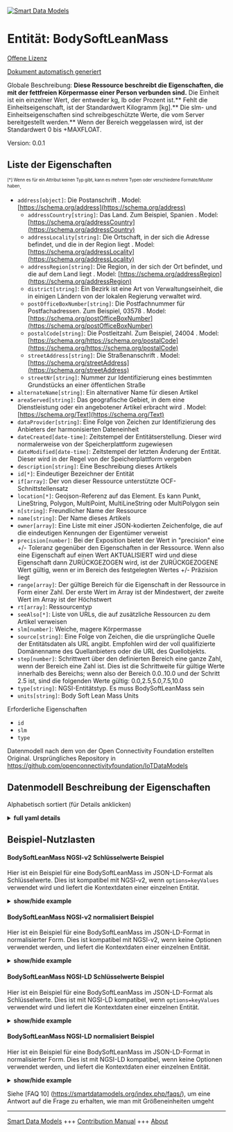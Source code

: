 <!-- 10-Header -->    
[![Smart Data Models](https://smartdatamodels.org/wp-content/uploads/2022/01/SmartDataModels_logo.png "Logo")](https://smartdatamodels.org)    
Entität: BodySoftLeanMass    
=========================<!-- /10-Header -->    
<!-- 15-License -->    
[Offene Lizenz](https://github.com/smart-data-models//dataModel.OCF/blob/master/BodySoftLeanMass/LICENSE.md)    
[Dokument automatisch generiert](https://docs.google.com/presentation/d/e/2PACX-1vTs-Ng5dIAwkg91oTTUdt8ua7woBXhPnwavZ0FxgR8BsAI_Ek3C5q97Nd94HS8KhP-r_quD4H0fgyt3/pub?start=false&loop=false&delayms=3000#slide=id.gb715ace035_0_60)    
<!-- /15-License -->    
<!-- 20-Description -->    
Globale Beschreibung: **Diese Ressource beschreibt die Eigenschaften, die mit der fettfreien Körpermasse einer Person verbunden sind.** Die Einheit ist ein einzelner Wert, der entweder kg, lb oder Prozent ist.** Fehlt die Einheitseigenschaft, ist der Standardwert Kilogramm [kg].** Die slm- und Einheitseigenschaften sind schreibgeschützte Werte, die vom Server bereitgestellt werden.** Wenn der Bereich weggelassen wird, ist der Standardwert 0 bis +MAXFLOAT.    
Version: 0.0.1    
<!-- /20-Description -->    
<!-- 30-PropertiesList -->    
## Liste der Eigenschaften    
<sup><sub>[*] Wenn es für ein Attribut keinen Typ gibt, kann es mehrere Typen oder verschiedene Formate/Muster haben</sub></sup>.    
- `address[object]`: Die Postanschrift  . Model: [https://schema.org/address](https://schema.org/address)	- `addressCountry[string]`: Das Land. Zum Beispiel, Spanien  . Model: [https://schema.org/addressCountry](https://schema.org/addressCountry)    
	- `addressLocality[string]`: Die Ortschaft, in der sich die Adresse befindet, und die in der Region liegt  . Model: [https://schema.org/addressLocality](https://schema.org/addressLocality)    
	- `addressRegion[string]`: Die Region, in der sich der Ort befindet, und die auf dem Land liegt  . Model: [https://schema.org/addressRegion](https://schema.org/addressRegion)    
	- `district[string]`: Ein Bezirk ist eine Art von Verwaltungseinheit, die in einigen Ländern von der lokalen Regierung verwaltet wird.      
	- `postOfficeBoxNumber[string]`: Die Postfachnummer für Postfachadressen. Zum Beispiel, 03578  . Model: [https://schema.org/postOfficeBoxNumber](https://schema.org/postOfficeBoxNumber)    
	- `postalCode[string]`: Die Postleitzahl. Zum Beispiel, 24004  . Model: [https://schema.org/https://schema.org/postalCode](https://schema.org/https://schema.org/postalCode)    
	- `streetAddress[string]`: Die Straßenanschrift  . Model: [https://schema.org/streetAddress](https://schema.org/streetAddress)    
	- `streetNr[string]`: Nummer zur Identifizierung eines bestimmten Grundstücks an einer öffentlichen Straße      
- `alternateName[string]`: Ein alternativer Name für diesen Artikel  - `areaServed[string]`: Das geografische Gebiet, in dem eine Dienstleistung oder ein angebotener Artikel erbracht wird  . Model: [https://schema.org/Text](https://schema.org/Text)- `dataProvider[string]`: Eine Folge von Zeichen zur Identifizierung des Anbieters der harmonisierten Dateneinheit  - `dateCreated[date-time]`: Zeitstempel der Entitätserstellung. Dieser wird normalerweise von der Speicherplattform zugewiesen  - `dateModified[date-time]`: Zeitstempel der letzten Änderung der Entität. Dieser wird in der Regel von der Speicherplattform vergeben  - `description[string]`: Eine Beschreibung dieses Artikels  - `id[*]`: Eindeutiger Bezeichner der Entität  - `if[array]`: Der von dieser Ressource unterstützte OCF-Schnittstellensatz  - `location[*]`: Geojson-Referenz auf das Element. Es kann Punkt, LineString, Polygon, MultiPoint, MultiLineString oder MultiPolygon sein  - `n[string]`: Freundlicher Name der Ressource  - `name[string]`: Der Name dieses Artikels  - `owner[array]`: Eine Liste mit einer JSON-kodierten Zeichenfolge, die auf die eindeutigen Kennungen der Eigentümer verweist  - `precision[number]`: Bei der Exposition bietet der Wert in "precision" eine +/- Toleranz gegenüber den Eigenschaften in der Ressource. Wenn also eine Eigenschaft auf einen Wert AKTUALISIERT wird und diese Eigenschaft dann ZURÜCKGEZOGEN wird, ist der ZURÜCKGEZOGENE Wert gültig, wenn er im Bereich des festgelegten Wertes +/- Präzision liegt  - `range[array]`: Der gültige Bereich für die Eigenschaft in der Ressource in Form einer Zahl. Der erste Wert im Array ist der Mindestwert, der zweite Wert im Array ist der Höchstwert  - `rt[array]`: Ressourcentyp  - `seeAlso[*]`: Liste von URLs, die auf zusätzliche Ressourcen zu dem Artikel verweisen  - `slm[number]`: Weiche, magere Körpermasse  - `source[string]`: Eine Folge von Zeichen, die die ursprüngliche Quelle der Entitätsdaten als URL angibt. Empfohlen wird der voll qualifizierte Domänenname des Quellanbieters oder die URL des Quellobjekts.  - `step[number]`: Schrittwert über den definierten Bereich eine ganze Zahl, wenn der Bereich eine Zahl ist.  Dies ist die Schrittweite für gültige Werte innerhalb des Bereichs; wenn also der Bereich 0.0..10.0 und der Schritt 2.5 ist, sind die folgenden Werte gültig: 0.0,2.5,5.0,7.5,10.0  - `type[string]`: NGSI-Entitätstyp. Es muss BodySoftLeanMass sein  - `units[string]`: Body Soft Lean Mass Units  <!-- /30-PropertiesList -->    
<!-- 35-RequiredProperties -->    
Erforderliche Eigenschaften    
- `id`  - `slm`  - `type`  <!-- /35-RequiredProperties -->    
<!-- 40-RequiredProperties -->    
Datenmodell nach dem von der Open Connectivity Foundation erstellten Original. Ursprüngliches Repository in https://github.com/openconnectivityfoundation/IoTDataModels    
<!-- /40-RequiredProperties -->    
<!-- 50-DataModelHeader -->    
## Datenmodell Beschreibung der Eigenschaften    
Alphabetisch sortiert (für Details anklicken)    
<!-- /50-DataModelHeader -->    
<!-- 60-ModelYaml -->    
<details><summary><strong>full yaml details</strong></summary>      
```yaml    
BodySoftLeanMass:      
  description: 'This Resource describes the Properties associated with a person''s body soft lean mass.The unit is a single value that is one of kg, lb or percent.If the unit Property is missing the default is kilograms [kg].The slm and unit Properties are read-only values that are provided by the Server.When range is omitted the default is 0 to +MAXFLOAT.'      
  properties:      
    address:      
      description: The mailing address      
      properties:      
        addressCountry:      
          description: 'The country. For example, Spain'      
          type: string      
          x-ngsi:      
            model: https://schema.org/addressCountry      
            type: Property      
        addressLocality:      
          description: 'The locality in which the street address is, and which is in the region'      
          type: string      
          x-ngsi:      
            model: https://schema.org/addressLocality      
            type: Property      
        addressRegion:      
          description: 'The region in which the locality is, and which is in the country'      
          type: string      
          x-ngsi:      
            model: https://schema.org/addressRegion      
            type: Property      
        district:      
          description: 'A district is a type of administrative division that, in some countries, is managed by the local government'      
          type: string      
          x-ngsi:      
            type: Property      
        postOfficeBoxNumber:      
          description: 'The post office box number for PO box addresses. For example, 03578'      
          type: string      
          x-ngsi:      
            model: https://schema.org/postOfficeBoxNumber      
            type: Property      
        postalCode:      
          description: 'The postal code. For example, 24004'      
          type: string      
          x-ngsi:      
            model: https://schema.org/https://schema.org/postalCode      
            type: Property      
        streetAddress:      
          description: The street address      
          type: string      
          x-ngsi:      
            model: https://schema.org/streetAddress      
            type: Property      
        streetNr:      
          description: Number identifying a specific property on a public street      
          type: string      
          x-ngsi:      
            type: Property      
      type: object      
      x-ngsi:      
        model: https://schema.org/address      
        type: Property      
    alternateName:      
      description: An alternative name for this item      
      type: string      
      x-ngsi:      
        type: Property      
    areaServed:      
      description: The geographic area where a service or offered item is provided      
      type: string      
      x-ngsi:      
        model: https://schema.org/Text      
        type: Property      
    dataProvider:      
      description: A sequence of characters identifying the provider of the harmonised data entity      
      type: string      
      x-ngsi:      
        type: Property      
    dateCreated:      
      description: Entity creation timestamp. This will usually be allocated by the storage platform      
      format: date-time      
      type: string      
      x-ngsi:      
        type: Property      
    dateModified:      
      description: Timestamp of the last modification of the entity. This will usually be allocated by the storage platform      
      format: date-time      
      type: string      
      x-ngsi:      
        type: Property      
    description:      
      description: A description of this item      
      type: string      
      x-ngsi:      
        type: Property      
    id:      
      anyOf:      
        - description: Identifier format of any NGSI entity      
          maxLength: 256      
          minLength: 1      
          pattern: ^[\w\-\.\{\}\$\+\*\[\]`|~^@!,:\\]+$      
          type: string      
          x-ngsi:      
            type: Property      
        - description: Identifier format of any NGSI entity      
          format: uri      
          type: string      
          x-ngsi:      
            type: Property      
      description: Unique identifier of the entity      
      x-ngsi:      
        type: Property      
    if:      
      description: The OCF Interface set supported by this Resource      
      items:      
        enum:      
          - oic.if.s      
          - oic.if.baseline      
        maxLength: 64      
        type: string      
      minItems: 1      
      readOnly: true      
      type: array      
      uniqueItems: true      
      x-ngsi:      
        type: Property      
    location:      
      description: 'Geojson reference to the item. It can be Point, LineString, Polygon, MultiPoint, MultiLineString or MultiPolygon'      
      oneOf:      
        - description: Geojson reference to the item. Point      
          properties:      
            bbox:      
              items:      
                type: number      
              minItems: 4      
              type: array      
            coordinates:      
              items:      
                type: number      
              minItems: 2      
              type: array      
            type:      
              enum:      
                - Point      
              type: string      
          required:      
            - type      
            - coordinates      
          title: GeoJSON Point      
          type: object      
          x-ngsi:      
            type: GeoProperty      
        - description: Geojson reference to the item. LineString      
          properties:      
            bbox:      
              items:      
                type: number      
              minItems: 4      
              type: array      
            coordinates:      
              items:      
                items:      
                  type: number      
                minItems: 2      
                type: array      
              minItems: 2      
              type: array      
            type:      
              enum:      
                - LineString      
              type: string      
          required:      
            - type      
            - coordinates      
          title: GeoJSON LineString      
          type: object      
          x-ngsi:      
            type: GeoProperty      
        - description: Geojson reference to the item. Polygon      
          properties:      
            bbox:      
              items:      
                type: number      
              minItems: 4      
              type: array      
            coordinates:      
              items:      
                items:      
                  items:      
                    type: number      
                  minItems: 2      
                  type: array      
                minItems: 4      
                type: array      
              type: array      
            type:      
              enum:      
                - Polygon      
              type: string      
          required:      
            - type      
            - coordinates      
          title: GeoJSON Polygon      
          type: object      
          x-ngsi:      
            type: GeoProperty      
        - description: Geojson reference to the item. MultiPoint      
          properties:      
            bbox:      
              items:      
                type: number      
              minItems: 4      
              type: array      
            coordinates:      
              items:      
                items:      
                  type: number      
                minItems: 2      
                type: array      
              type: array      
            type:      
              enum:      
                - MultiPoint      
              type: string      
          required:      
            - type      
            - coordinates      
          title: GeoJSON MultiPoint      
          type: object      
          x-ngsi:      
            type: GeoProperty      
        - description: Geojson reference to the item. MultiLineString      
          properties:      
            bbox:      
              items:      
                type: number      
              minItems: 4      
              type: array      
            coordinates:      
              items:      
                items:      
                  items:      
                    type: number      
                  minItems: 2      
                  type: array      
                minItems: 2      
                type: array      
              type: array      
            type:      
              enum:      
                - MultiLineString      
              type: string      
          required:      
            - type      
            - coordinates      
          title: GeoJSON MultiLineString      
          type: object      
          x-ngsi:      
            type: GeoProperty      
        - description: Geojson reference to the item. MultiLineString      
          properties:      
            bbox:      
              items:      
                type: number      
              minItems: 4      
              type: array      
            coordinates:      
              items:      
                items:      
                  items:      
                    items:      
                      type: number      
                    minItems: 2      
                    type: array      
                  minItems: 4      
                  type: array      
                type: array      
              type: array      
            type:      
              enum:      
                - MultiPolygon      
              type: string      
          required:      
            - type      
            - coordinates      
          title: GeoJSON MultiPolygon      
          type: object      
          x-ngsi:      
            type: GeoProperty      
      x-ngsi:      
        type: GeoProperty      
    n:      
      description: Friendly name of the Resource      
      maxLength: 64      
      readOnly: true      
      type: string      
      x-ngsi:      
        type: Property      
    name:      
      description: The name of this item      
      type: string      
      x-ngsi:      
        type: Property      
    owner:      
      description: A List containing a JSON encoded sequence of characters referencing the unique Ids of the owner(s)      
      items:      
        anyOf:      
          - description: Identifier format of any NGSI entity      
            maxLength: 256      
            minLength: 1      
            pattern: ^[\w\-\.\{\}\$\+\*\[\]`|~^@!,:\\]+$      
            type: string      
            x-ngsi:      
              type: Property      
          - description: Identifier format of any NGSI entity      
            format: uri      
            type: string      
            x-ngsi:      
              type: Property      
        description: Unique identifier of the entity      
        x-ngsi:      
          type: Property      
      type: array      
      x-ngsi:      
        type: Property      
    precision:      
      description: 'When exposed the value in ''precision'' provides a +/- tolerance against the Properties in the Resource. Thus if a Property is UPDATED to a value and that Property then RETRIEVED, the RETRIEVED value is valid if in the range of the set value +/- precision'      
      readOnly: true      
      type: number      
      x-ngsi:      
        type: Property      
    range:      
      description: 'The valid range for the Property in the Resource as a number. The first value in the array is the minimum value, the second value in the array is the maximum value'      
      items:      
        type: number      
      maxItems: 2      
      minItems: 2      
      readOnly: true      
      type: array      
      x-ngsi:      
        type: Property      
    rt:      
      description: Resource Type      
      items:      
        enum:      
          - oic.r.body.slm      
        maxLength: 64      
        type: string      
      minItems: 1      
      readOnly: true      
      type: array      
      uniqueItems: true      
      x-ngsi:      
        type: Property      
    seeAlso:      
      description: list of uri pointing to additional resources about the item      
      oneOf:      
        - items:      
            format: uri      
            type: string      
          minItems: 1      
          type: array      
        - format: uri      
          type: string      
      x-ngsi:      
        type: Property      
    slm:      
      description: Body soft lean mass      
      minimum: 0.0      
      readOnly: true      
      type: number      
      x-ngsi:      
        type: Property      
    source:      
      description: 'A sequence of characters giving the original source of the entity data as a URL. Recommended to be the fully qualified domain name of the source provider, or the URL to the source object'      
      type: string      
      x-ngsi:      
        type: Property      
    step:      
      description: 'Step value across the defined range an integer when the range is a number.  This is the increment for valid values across the range; so if range is 0.0..10.0 and step is 2.5 then valid values are 0.0,2.5,5.0,7.5,10.0'      
      readOnly: true      
      type: number      
      x-ngsi:      
        type: Property      
    type:      
      description: NGSI entity type. It has to be BodySoftLeanMass      
      enum:      
        - BodySoftLeanMass      
      type: string      
      x-ngsi:      
        type: Property      
    units:      
      default: kg      
      description: Body soft lean mass units      
      enum:      
        - kg      
        - lb      
        - percent      
      readOnly: true      
      type: string      
      x-ngsi:      
        type: Property      
  required:      
    - slm      
    - id      
    - type      
  type: object      
  x-derived-from: https://raw.githubusercontent.com/openconnectivityfoundation/IoTDataModels/master/BodySoftLeanMassResURI.swagger.json      
  x-disclaimer: 'Redistribution and use in source and binary forms, with or without modification, are permitted  provided that the license conditions are met. Copyleft (c) 2022 Contributors to Smart Data Models Program'      
  x-license-url: https://github.com/smart-data-models/dataModel.OCF/blob/master/BodySoftLeanMass/LICENSE.md      
  x-model-schema: https://smart-data-models.github.io/dataModel.OCF/BodySoftLeanMass/schema.json      
  x-model-tags: OCF      
  x-version: 0.0.1      
```    
</details>      
<!-- /60-ModelYaml -->    
<!-- 70-MiddleNotes -->    
<!-- /70-MiddleNotes -->    
<!-- 80-Examples -->    
## Beispiel-Nutzlasten    
#### BodySoftLeanMass NGSI-v2 Schlüsselwerte Beispiel    
Hier ist ein Beispiel für eine BodySoftLeanMass im JSON-LD-Format als Schlüsselwerte. Dies ist kompatibel mit NGSI-v2, wenn `options=keyValues` verwendet wird und liefert die Kontextdaten einer einzelnen Entität.    
<details><summary><strong>show/hide example</strong></summary>      
```json  
{  
  "id": "urn:ngsi-ld:BodySoftLeanMass:id:XDMZ:15679729",  
  "dateCreated": "1982-09-12T09:16:04Z",  
  "dateModified": "1997-02-13T17:35:45Z",  
  "source": "Strong newspaper dog institut",  
  "name": "Structure thousand town create spring new. Position police practice chair region phone city. Officer partner cell both parent.",  
  "alternateName": "Again walk civil cost for. Out still all figure want specific. Debate finally tough check. Up gas cut.",  
  "description": "Weight themselves",  
  "dataProvider": "Me pretty stay protect participant fight. Art recognize finally key ",  
  "owner": [  
    "urn:ngsi-ld:BodySoftLeanMass:items:GMHN:56339615",  
    "urn:ngsi-ld:BodySoftLeanMass:items:UVXV:74830962"  
  ],  
  "seeAlso": [  
    "urn:ngsi-ld:BodySoftLeanMass:items:NEJT:56397138"  
  ],  
  "location": {  
    "type": "Point",  
    "coordinates": [  
      -32.9838625,  
      -13.350756  
    ]  
  },  
  "address": {  
    "streetAddress": "Action whether hea",  
    "addressLocality": "Able this happen positive dark. Cut laugh cold blood seat. Expert sea spend magazine necessary when travel evening.",  
    "addressRegion": "Three join late health far save government born. Woman today conf",  
    "addressCountry": "Door control different general subject situation recently. Hear where during trip matter.",  
    "postalCode": "Record right reflect. Trouble move meeting.",  
    "postOfficeBoxNumber": "Really physical move how onto fine to. Could hotel reach raise color property probably not. Field condition second leader.",  
    "streetNr": "Positive to guess news. Quality run skill subject class.",  
    "district": "Look travel material. High floor machine race foot. Receive small wall crime."  
  },  
  "areaServed": "Property of side leader quickly government. Pl",  
  "rt": [  
    "oic.r.body.slm"  
  ],  
  "slm": 342.3,  
  "units": "percent",  
  "range": [  
    906.5,  
    314.9  
  ],  
  "step": 109.9,  
  "precision": 597.1,  
  "n": "Design family wa",  
  "if": [  
    "oic.if.s"  
  ],  
  "type": "BodySoftLeanMass"  
}  
```  
</details>    
#### BodySoftLeanMass NGSI-v2 normalisiert Beispiel    
Hier ist ein Beispiel für eine BodySoftLeanMass im JSON-LD-Format in normalisierter Form. Dies ist kompatibel mit NGSI-v2, wenn keine Optionen verwendet werden, und liefert die Kontextdaten einer einzelnen Entität.    
<details><summary><strong>show/hide example</strong></summary>      
```json  
{  
  "id": "urn:ngsi-ld:BodySoftLeanMass:id:XDMZ:15679729",  
  "dateCreated": {  
    "type": "DateTime",  
    "value": "1982-09-12T09:16:04Z"  
  },  
  "dateModified": {  
    "type": "DateTime",  
    "value": "1997-02-13T17:35:45Z"  
  },  
  "source": {  
    "type": "Text",  
    "value": "Strong newspaper dog institut"  
  },  
  "name": {  
    "type": "Text",  
    "value": "Structure thousand town create spring new. Position police practice chair region phone city. Officer partner cell both parent."  
  },  
  "alternateName": {  
    "type": "Text",  
    "value": "Again walk civil cost for. Out still all figure want specific. Debate finally tough check. Up gas cut."  
  },  
  "description": {  
    "type": "Text",  
    "value": "Weight themselves"  
  },  
  "dataProvider": {  
    "type": "Text",  
    "value": "Me pretty stay protect participant fight. Art recognize finally key "  
  },  
  "owner": {  
    "type": "StructuredValue",  
    "value": [  
      "urn:ngsi-ld:BodySoftLeanMass:items:GMHN:56339615",  
      "urn:ngsi-ld:BodySoftLeanMass:items:UVXV:74830962"  
    ]  
  },  
  "seeAlso": {  
    "type": "StructuredValue",  
    "value": [  
      "urn:ngsi-ld:BodySoftLeanMass:items:NEJT:56397138"  
    ]  
  },  
  "location": {  
    "type": "geo:json",  
    "value": {  
      "type": "Point",  
      "coordinates": [  
        -32.9838625,  
        -13.350756  
      ]  
    }  
  },  
  "address": {  
    "type": "StructuredValue",  
    "value": {  
      "streetAddress": "Action whether hea",  
      "addressLocality": "Able this happen positive dark. Cut laugh cold blood seat. Expert sea spend magazine necessary when travel evening.",  
      "addressRegion": "Three join late health far save government born. Woman today conf",  
      "addressCountry": "Door control different general subject situation recently. Hear where during trip matter.",  
      "postalCode": "Record right reflect. Trouble move meeting.",  
      "postOfficeBoxNumber": "Really physical move how onto fine to. Could hotel reach raise color property probably not. Field condition second leader.",  
      "streetNr": "Positive to guess news. Quality run skill subject class.",  
      "district": "Look travel material. High floor machine race foot. Receive small wall crime."  
    }  
  },  
  "areaServed": {  
    "type": "Text",  
    "value": "Property of side leader quickly government. Pl"  
  },  
  "rt": {  
    "type": "StructuredValue",  
    "value": [  
      "oic.r.body.slm"  
    ]  
  },  
  "slm": {  
    "type": "Number",  
    "value": 342.3  
  },  
  "units": {  
    "type": "Text",  
    "value": "percent"  
  },  
  "range": {  
    "type": "StructuredValue",  
    "value": [  
      906.5,  
      314.9  
    ]  
  },  
  "step": {  
    "type": "Number",  
    "value": 109.9  
  },  
  "precision": {  
    "type": "Number",  
    "value": 597.1  
  },  
  "n": {  
    "type": "Text",  
    "value": "Design family wa"  
  },  
  "if": {  
    "type": "StructuredValue",  
    "value": [  
      "oic.if.s"  
    ]  
  },  
  "type": "BodySoftLeanMass"  
}  
```  
</details>    
#### BodySoftLeanMass NGSI-LD Schlüsselwerte Beispiel    
Hier ist ein Beispiel für eine BodySoftLeanMass im JSON-LD-Format als Schlüsselwerte. Dies ist mit NGSI-LD kompatibel, wenn `options=keyValues` verwendet wird und liefert die Kontextdaten einer einzelnen Entität.    
<details><summary><strong>show/hide example</strong></summary>      
```json  
{  
  "id": "urn:ngsi-ld:BodySoftLeanMass:id:XDMZ:15679729",  
  "dateCreated": "1982-09-12T09:16:04Z",  
  "dateModified": "1997-02-13T17:35:45Z",  
  "source": "Strong newspaper dog institut",  
  "name": "Structure thousand town create spring new. Position police practice chair region phone city. Officer partner cell both parent.",  
  "alternateName": "Again walk civil cost for. Out still all figure want specific. Debate finally tough check. Up gas cut.",  
  "description": "Weight themselves",  
  "dataProvider": "Me pretty stay protect participant fight. Art recognize finally key ",  
  "owner": [  
    "urn:ngsi-ld:BodySoftLeanMass:items:GMHN:56339615",  
    "urn:ngsi-ld:BodySoftLeanMass:items:UVXV:74830962"  
  ],  
  "seeAlso": [  
    "urn:ngsi-ld:BodySoftLeanMass:items:NEJT:56397138"  
  ],  
  "location": {  
    "type": "Point",  
    "coordinates": [  
      -32.9838625,  
      -13.350756  
    ]  
  },  
  "address": {  
    "streetAddress": "Action whether hea",  
    "addressLocality": "Able this happen positive dark. Cut laugh cold blood seat. Expert sea spend magazine necessary when travel evening.",  
    "addressRegion": "Three join late health far save government born. Woman today conf",  
    "addressCountry": "Door control different general subject situation recently. Hear where during trip matter.",  
    "postalCode": "Record right reflect. Trouble move meeting.",  
    "postOfficeBoxNumber": "Really physical move how onto fine to. Could hotel reach raise color property probably not. Field condition second leader.",  
    "streetNr": "Positive to guess news. Quality run skill subject class.",  
    "district": "Look travel material. High floor machine race foot. Receive small wall crime."  
  },  
  "areaServed": "Property of side leader quickly government. Pl",  
  "rt": [  
    "oic.r.body.slm"  
  ],  
  "slm": 342.3,  
  "units": "percent",  
  "range": [  
    906.5,  
    314.9  
  ],  
  "step": 109.9,  
  "precision": 597.1,  
  "n": "Design family wa",  
  "if": [  
    "oic.if.s"  
  ],  
  "type": "BodySoftLeanMass",  
  "@context": [  
    "https://smartdatamodels.org/context.jsonld"  
  ]  
}  
```  
</details>    
#### BodySoftLeanMass NGSI-LD normalisiert Beispiel    
Hier ist ein Beispiel für eine BodySoftLeanMass im JSON-LD-Format in normalisierter Form. Dies ist mit NGSI-LD kompatibel, wenn keine Optionen verwendet werden, und liefert die Kontextdaten einer einzelnen Entität.    
<details><summary><strong>show/hide example</strong></summary>      
```json  
{  
    "id": "urn:ngsi-ld:BodySoftLeanMass:id:XDMZ:15679729",  
    "dateCreated": {  
        "type": "Property",  
        "value": {  
            "@type": "DateTime",  
            "@value": "1982-09-12T09:16:04Z"  
        }  
    },  
    "dateModified": {  
        "type": "Property",  
        "value": {  
            "@type": "DateTime",  
            "@value": "1997-02-13T17:35:45Z"  
        }  
    },  
    "source": {  
        "type": "Property",  
        "value": "Strong newspaper dog institut"  
    },  
    "name": {  
        "type": "Property",  
        "value": "Structure thousand town create spring new. Position police practice chair region phone city. Officer partner cell both parent."  
    },  
    "alternateName": {  
        "type": "Property",  
        "value": "Again walk civil cost for. Out still all figure want specific. Debate finally tough check. Up gas cut."  
    },  
    "description": {  
        "type": "Property",  
        "value": "Weight themselves"  
    },  
    "dataProvider": {  
        "type": "Property",  
        "value": "Me pretty stay protect participant fight. Art recognize finally key "  
    },  
    "owner": {  
        "type": "Property",  
        "value": [  
            "urn:ngsi-ld:BodySoftLeanMass:items:GMHN:56339615",  
            "urn:ngsi-ld:BodySoftLeanMass:items:UVXV:74830962"  
        ]  
    },  
    "seeAlso": {  
        "type": "Property",  
        "value": [  
            "urn:ngsi-ld:BodySoftLeanMass:items:NEJT:56397138"  
        ]  
    },  
    "location": {  
        "type": "GeoProperty",  
        "value": {  
            "type": "Point",  
            "coordinates": [  
                -32.9838625,  
                -13.350756  
            ]  
        }  
    },  
    "address": {  
        "type": "Property",  
        "value": {  
            "streetAddress": "Action whether hea",  
            "addressLocality": "Able this happen positive dark. Cut laugh cold blood seat. Expert sea spend magazine necessary when travel evening.",  
            "addressRegion": "Three join late health far save government born. Woman today conf",  
            "addressCountry": "Door control different general subject situation recently. Hear where during trip matter.",  
            "postalCode": "Record right reflect. Trouble move meeting.",  
            "postOfficeBoxNumber": "Really physical move how onto fine to. Could hotel reach raise color property probably not. Field condition second leader.",  
            "streetNr": "Positive to guess news. Quality run skill subject class.",  
            "district": "Look travel material. High floor machine race foot. Receive small wall crime."  
        }  
    },  
    "areaServed": {  
        "type": "Property",  
        "value": "Property of side leader quickly government. Pl"  
    },  
    "rt": {  
        "type": "Property",  
        "value": [  
            "oic.r.body.slm"  
        ]  
    },  
    "slm": {  
        "type": "Property",  
        "value": 342.3  
    },  
    "units": {  
        "type": "Property",  
        "value": "percent"  
    },  
    "range": {  
        "type": "Property",  
        "value": [  
            906.5,  
            314.9  
        ]  
    },  
    "step": {  
        "type": "Property",  
        "value": 109.9  
    },  
    "precision": {  
        "type": "Property",  
        "value": 597.1  
    },  
    "n": {  
        "type": "Property",  
        "value": "Design family wa"  
    },  
    "if": {  
        "type": "Property",  
        "value": [  
            "oic.if.s"  
        ]  
    },  
    "type": "BodySoftLeanMass",  
    "@context": [  
        "https://smartdatamodels.org/context.jsonld"  
    ]  
}  
```  
</details><!-- /80-Examples -->    
<!-- 90-FooterNotes -->    
<!-- /90-FooterNotes -->    
<!-- 95-Units -->    
Siehe [FAQ 10] (https://smartdatamodels.org/index.php/faqs/), um eine Antwort auf die Frage zu erhalten, wie man mit Größeneinheiten umgeht    
<!-- /95-Units -->    
<!-- 97-LastFooter -->    
---    
[Smart Data Models](https://smartdatamodels.org) +++ [Contribution Manual](https://bit.ly/contribution_manual) +++ [About](https://bit.ly/Introduction_SDM)<!-- /97-LastFooter -->    
